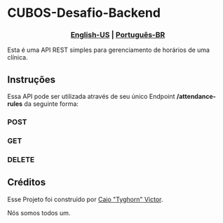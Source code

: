 <h1> CUBOS-Desafio-Backend </h1>
<h3 align="center">
    <a href="README.md">English-US</a>
    <span>|</span>
    <a href="README-ptBR.md">Português-BR</a>
</h3>

Esta é uma API REST simples para gerenciamento de horários de uma clínica.

<h2>Instruções</h2>

Essa API pode ser utilizada através de seu único Endpoint <strong>/attendance-rules</strong> da seguinte forma:

<h3>POST</h3>


<h3>GET</h3>


<h3>DELETE</h3>





<h2>Créditos</h2>

Esse Projeto foi construído por [Caio "Tyghorn" Victor](https://github.com/CaioVictorMota).

Nós somos todos um.